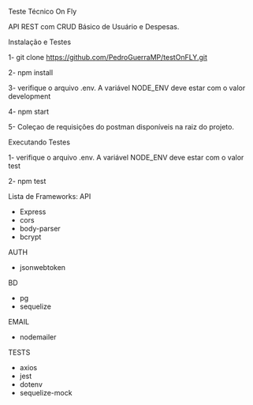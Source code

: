 Teste Técnico On Fly

API REST com CRUD Básico de Usuário e Despesas. 

Instalação e Testes

1- git clone https://github.com/PedroGuerraMP/testOnFLY.git

2- npm install

3- verifique o arquivo .env. A variável NODE_ENV deve estar com o valor development

4- npm start

5- Coleçao de requisições do postman disponíveis na raiz do projeto.

Executando Testes

1- verifique o arquivo .env. A variável NODE_ENV deve estar com o valor test

2- npm test

Lista de Frameworks:
API 
- Express
- cors
- body-parser
- bcrypt
  
AUTH
- jsonwebtoken

BD
- pg
- sequelize

EMAIL
- nodemailer

TESTS
- axios
- jest
- dotenv
- sequelize-mock
